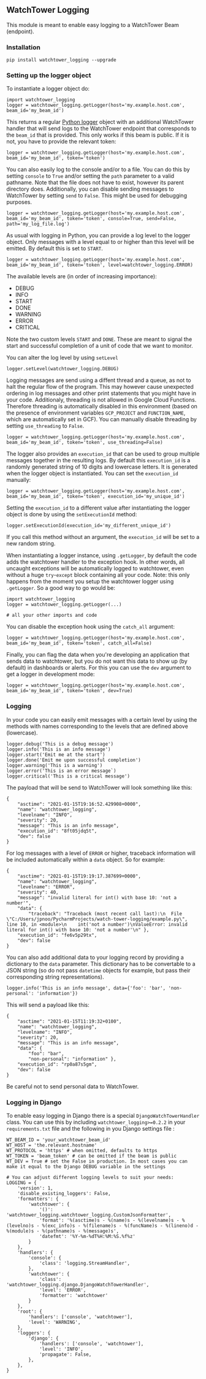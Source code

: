 ## WatchTower Logging

This module is meant to enable easy logging to a WatchTower Beam (endpoint).

### Installation

```
pip install watchtower_logging --upgrade
```

### Setting up the logger object
To instantiate a logger object do:
```
import watchtower_logging
logger = watchtower_logging.getLogger(host='my.example.host.com', beam_id='my_beam_id')
```
This returns a regular [Python logger](https://docs.python.org/3/howto/logging.html) object with an additional WatchTower handler that will send logs to the WatchTower endpoint that corresponds to the `beam_id` that is provided. This only works if this beam is public. If it is not, you have to provide the relevant token:
```
logger = watchtower_logging.getLogger(host='my.example.host.com', beam_id='my_beam_id', token='token')
```
You can also easily log to the console and/or to a file. You can do this by setting `console` to `True` and/or setting the `path` parameter to a valid pathname. Note that the file does not have to exist, however its parent directory does. Additionally, you can disable sending messages to WatchTower by setting `send` to `False`. This might be used for debugging purposes.
```
logger = watchtower_logging.getLogger(host='my.example.host.com', beam_id='my_beam_id', token='token', console=True, send=False, path='my_log_file.log')
```
As usual with logging in Python, you can provide a log level to the logger object. Only messages with a level equal to or higher than this level will be emitted. By default this is set to `START`.
```
logger = watchtower_logging.getLogger(host='my.example.host.com', beam_id='my_beam_id', token='token', level=watchtower_logging.ERROR)
```
The available levels are (in order of increasing importance): 
- DEBUG
- INFO
- START
- DONE
- WARNING
- ERROR
- CRITICAL

Note the two custom levels `START` and `DONE`. These are meant to signal the start and successful completion of a unit of code that we want to monitor. 

You can alter the log level by using `setLevel`
```
logger.setLevel(watchtower_logging.DEBUG)
```
Logging messages are send using a diffent thread and a queue, as not to halt the regular flow of the program. This may however cause unexpected ordering in log messages and other print statements that you might have in your code. 
Additionaly, threading is not allowed in Google Cloud Functions. Therefore threading is automatically disabled in this environment (based on the presence of  environment variables `GCP_PROJECT` and `FUNCTION_NAME`, which are automatically set in GCF).
You can manually disable threading by setting `use_threading` to `False`.
```
logger = watchtower_logging.getLogger(host='my.example.host.com', beam_id='my_beam_id', token='token', use_threading=False)
```
The logger also provides an `execution_id` that can be used to group multiple messages together in the resulting logs. By default this `execution_id` is a randomly generated string of 10 digits and lowercase letters. It is generated when the logger object is instantiated. You can set the `execution_id` manually:
```
logger = watchtower_logging.getLogger(host='my.example.host.com', beam_id='my_beam_id', token='token', execution_id='my_unique_id')
```
Setting the `execution_id` to a different value after instantiating the logger object is done by using the `setExecutionId` method:
```
logger.setExecutionId(execution_id='my_different_unique_id')
```
If you call this method without an argument, the `execution_id` will be set to a new random string.

When instantiating a logger instance, using `.getLogger`, by default the code adds the watchtower handler to the exception hook. In other words, all uncaught exceptions will be automatically logged to watchtower, even without a huge `try`-`except` block containing all your code. Note: this only happens from the moment you setup the watchtower logger using `.getLogger`. So a good way to go would be:
```
import watchtower_logging
logger = watchtower_logging.getLogger(...)

# all your other imports and code
```
You can disable the exception hook using the `catch_all` argument:
```
logger = watchtower_logging.getLogger(host='my.example.host.com', beam_id='my_beam_id', token='token', catch_all=False)
```

Finally, you can flag the data when you're developing an application that sends data to watchtower, but you do not want this data to show up (by default) in dashboards or alerts. For this you can use the `dev` argument to get a logger in development mode:
```
logger = watchtower_logging.getLogger(host='my.example.host.com', beam_id='my_beam_id', token='token', dev=True)
```
### Logging
In your code you can easily emit messages with a certain level by using the methods with names corresponding to the levels that are defined above (lowercase).
```
logger.debug('This is a debug message')
logger.info('This is an info message')
logger.start('Emit me at the start')
logger.done('Emit me upon successful completion')
logger.warning('This is a warning')
logger.error('This is an error message`)
logger.critical('This is a critical message')
```
The payload that will be send to WatchTower will look something like this:
```
{
    "asctime": "2021-01-15T19:16:52.429908+0000", 
    "name": "watchtower_logging", 
    "levelname": "INFO", 
    "severity": 20,
    "message": "This is an info message", 
    "execution_id": "8ft05jdq5t",
    "dev": false
}
```
For log messages with a level of `ERROR` or higher, traceback information will be included automatically within a `data` object. So for example:
```
{
    "asctime": "2021-01-15T19:19:17.387699+0000", 
    "name": "watchtower_logging", 
    "levelname": "ERROR", 
    "severity": 40,
    "message": "invalid literal for int() with base 10: 'not a number'", 
    "data": {
        "traceback": "Traceback (most recent call last):\n  File \"C:/Users/jpnoo/PycharmProjects/watch-tower-logging/example.py\", line 10, in <module>\n    int('not a number')\nValueError: invalid literal for int() with base 10: 'not a number'\n" }, 
    "execution_id": "fe6v5p29tx",
    "dev": false
}
```
You can also add additional data to your logging record by providing a dictionary to the `data` parameter. This dictionary has to be convertable to a JSON string (so do not pass `datetime` objects for example, but pass their corresponding string representations).
```
logger.info('This is an info message', data={'foo': 'bar', 'non-personal': 'information'})
```
This will send a payload like this:
```
{
    "asctime": "2021-01-15T11:19:32+0100", 
    "name": "watchtower_logging", 
    "levelname": "INFO", 
    "severity": 20,
    "message": "This is an info message", 
    "data": {
        "foo": "bar", 
        "non-personal": "information" }, 
    "execution_id": "rp0a87s5gm",
    "dev": false
}
```
Be careful not to send personal data to WatchTower.

### Logging in Django
To enable easy logging in Django there is a special `DjangoWatchTowerHandler` class. You can use this by including `watchtower_logging>=0.2.2` in your `requirements.txt` file and the following in you Django settings file :
```
WT_BEAM_ID = 'your_watchtower_beam_id'
WT_HOST = 'the.relevant.hostname'
WT_PROTOCOL = 'https' # when omitted, defaults to https
WT_TOKEN = 'beam_token' # can be omitted if the beam is public
WT_DEV = True # set the False in production. In most cases you can make it equal to the Django DEBUG variable in the settings

# You can adjust different logging levels to suit your needs:
LOGGING = {
    'version': 1,
    'disable_existing_loggers': False,
    'formatters': {
        'watchtower': {
            '()': 'watchtower_logging.watchtower_logging.CustomJsonFormatter',
            'format': '%(asctime)s - %(name)s - %(levelname)s - %(levelno)s - %(exc_info)s - %(filename)s - %(funcName)s - %(lineno)d - %(module)s - %(pathname)s - %(message)s',
            'datefmt': '%Y-%m-%dT%H:%M:%S.%f%z'
        }
    },
    'handlers': {
        'console': {
            'class': 'logging.StreamHandler',
        },
        'watchtower': {
            'class': 'watchtower_logging.django.DjangoWatchTowerHandler',
            'level': 'ERROR',
            'formatter': 'watchtower'
        }
    },
    'root': {
        'handlers': ['console', 'watchtower'],
        'level': 'WARNING',
    },
    'loggers': {
        'django': {
            'handlers': ['console', 'watchtower'],
            'level': 'INFO',
            'propagate': False,
        },
    },
}
```
